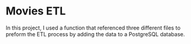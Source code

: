 # Movies ETL
In this project, I used a function that referenced three different files to preform the ETL process by adding the data to a PostgreSQL database. 
